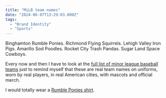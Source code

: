 ```yaml
---
title: "MiLB team names"
date: "2024-06-07T13:29:03.000Z"
tags: 
  - "Brand Identity"
  - "Sports"
---
```


Binghamton Rumble Ponies. Richmond Flying Squirrels. Lehigh Valley Iron Pigs. Amarillo Sod Poodles. Rocket City Trash Pandas. Sugar Land Space Cowboys.

Every now and then I have to look at the [full list of minor league baseball teams](https://www.milb.com/about/teams) just to remind myself that these are real team names on uniforms, worn by real players, in real American cities, with mascots and official merch.

I would totally wear a [Rumble Ponies shirt](https://milbstore.com/products/brp-adult-gray-binghamton-rumble-ponies-t-shirt).
